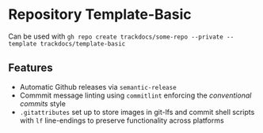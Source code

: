 # Repository Template-Basic

Can be used with `gh repo create trackdocs/some-repo --private --template trackdocs/template-basic`

## Features

- Automatic Github releases via `semantic-release`
- Commmit message linting using `commitlint` enforcing the  _conventional commits_ style
- `.gitattributes` set up to store images in git-lfs and commit shell scripts with `lf` line-endings to preserve functionality across platforms
